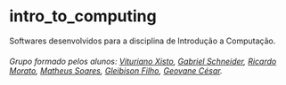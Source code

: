 # intro_to_computing
Softwares desenvolvidos para a disciplina de Introdução a Computação.


###### Grupo formado pelos alunos: [Vituriano Xisto](https://github.com/Vituriano), [Gabriel Schneider](https://github.com/gbrls), [Ricardo Morato](https://github.com/RicardoMorato), [Matheus Soares](https://github.com/MateusfbSoares), [Gleibison Filho](https://), [Geovane César](https://).
